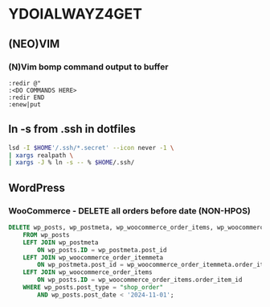 # YDOIALWAYZ4GET

## (NEO)VIM

### (N)Vim bomp command output to buffer

```vim
:redir @"
:<DO COMMANDS HERE>
:redir END
:enew|put
```

## ln -s from .ssh in dotfiles

```bash
lsd -I $HOME'/.ssh/*.secret' --icon never -1 \
| xargs realpath \
| xargs -J % ln -s -- % $HOME/.ssh/
```

## WordPress

### WooCommerce - DELETE all orders before date (NON-HPOS)

```sql
DELETE wp_posts, wp_postmeta, wp_woocommerce_order_items, wp_woocommerce_order_itemmeta
    FROM wp_posts 
    LEFT JOIN wp_postmeta 
        ON wp_posts.ID = wp_postmeta.post_id 
    LEFT JOIN wp_woocommerce_order_itemmeta 
        ON wp_postmeta.post_id = wp_woocommerce_order_itemmeta.order_item_id 
    LEFT JOIN wp_woocommerce_order_items 
        ON wp_posts.ID = wp_woocommerce_order_items.order_item_id 
    WHERE wp_posts.post_type = "shop_order" 
        AND wp_posts.post_date < '2024-11-01';
```
